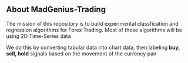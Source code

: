 ## About MadGenius-Trading
The mission of this repository is to build experimental classfication and regression algorithms for Forex Trading. Most of these algorithms will be using 2D Time-Series data 

We do this by converting tabular data into chart data, then labeling **buy, sell, hold** signals based on the movement of the currency pair 